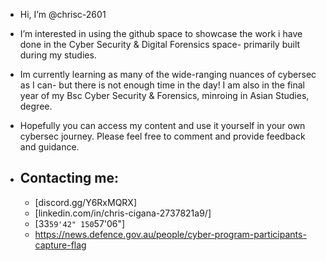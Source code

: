 - Hi, I’m @chrisc-2601

- I’m interested in using the github space to showcase the work i have done in the Cyber Security & Digital Forensics space- primarily built during my studies.

- Im currently learning as many of the wide-ranging nuances of cybersec as I can- but there is not enough time in the day! I am also in the final year of my Bsc Cyber Security & Forensics, minroing in Asian Studies, degree.

- Hopefully you can access my content and use it yourself in your own cybersec journey. Please feel free to comment and provide feedback and guidance.

- Contacting me:
    -
    - [discord.gg/Y6RxMQRX]
    - [linkedin.com/in/chris-cigana-2737821a9/]
    - [33`59'42" 150`57'06"]
    - https://news.defence.gov.au/people/cyber-program-participants-capture-flag

<!---
chrisc-2601/chrisc-2601 is a ✨ special ✨ repository because its `README.md` (this file) appears on your GitHub profile.
You can click the Preview link to take a look at your changes.
--->
